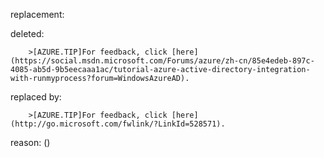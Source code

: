 replacement:

deleted:

		>[AZURE.TIP]For feedback, click [here](https://social.msdn.microsoft.com/Forums/azure/zh-cn/85e4edeb-897c-4085-ab5d-9b5eecaaa1ac/tutorial-azure-active-directory-integration-with-runmyprocess?forum=WindowsAzureAD).

replaced by:

		>[AZURE.TIP]For feedback, click [here](http://go.microsoft.com/fwlink/?LinkId=528571).

reason: ()

